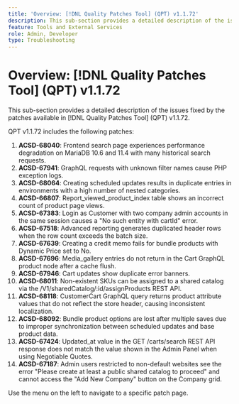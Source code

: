 ```yaml
---
title: 'Overview: [!DNL Quality Patches Tool] (QPT) v1.1.72'
description: This sub-section provides a detailed description of the issues fixed by the patches available in [!DNL Quality Patches Tool] (QPT) v1.1.72.
feature: Tools and External Services
role: Admin, Developer
type: Troubleshooting
---
```

# Overview: [!DNL Quality Patches Tool] (QPT) v1.1.72

This sub-section provides a detailed description of the issues fixed by the patches available in [!DNL Quality Patches Tool] (QPT) v1.1.72.

QPT v1.1.72 includes the following patches:
1. **ACSD-68040**: Frontend search page experiences performance degradation on MariaDB 10.6 and 11.4 with many historical search requests.
1. **ACSD-67941**: GraphQL requests with unknown filter names cause PHP exception logs.
1. **ACSD-68064**: Creating scheduled updates results in duplicate entries in environments with a high number of nested categories.
1. **ACSD-66807**: Report_viewed_product_index table shows an incorrect count of product page views.
1. **ACSD-67383**: Login as Customer with two company admin accounts in the same session causes a "No such entity with cartId" error.
1. **ACSD-67518**: Advanced reporting generates duplicated header rows when the row count exceeds the batch size.
1. **ACSD-67639**: Creating a credit memo fails for bundle products with Dynamic Price set to No.
1. **ACSD-67696**: Media_gallery entries do not return in the Cart GraphQL product node after a cache flush.
1. **ACSD-67946**: Cart updates show duplicate error banners.
1. **ACSD-68011**: Non-existent SKUs can be assigned to a shared catalog via the /V1/sharedCatalog/:id/assignProducts REST API.
1. **ACSD-68118**: CustomerCart GraphQL query returns product attribute values that do not reflect the store header, causing inconsistent localization.
1. **ACSD-68092**: Bundle product options are lost after multiple saves due to improper synchronization between scheduled updates and base product data.
1. **ACSD-67424**: Updated_at value in the GET /carts/search REST API response does not match the value shown in the Admin Panel when using Negotiable Quotes.
1. **ACSD-67187**: Admin users restricted to non-default websites see the error "Please create at least a public shared catalog to proceed" and cannot access the "Add New Company" button on the Company grid.

Use the menu on the left to navigate to a specific patch page.
